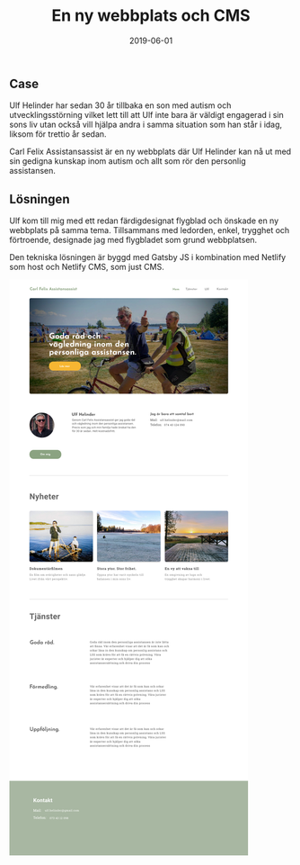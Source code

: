﻿---
title: 'En ny webbplats och CMS'
subtitle: ''
date: '2019-06-01'
image: 'cf_header.png'
case: 'Webbplats - Carl felix Assistansassist'
resultat: 'Design och CMS'
webbplatsen: 'Kommer snart'
---

<div class="label-container">
<h2 class="label-1">Case</h2>

Ulf Helinder har sedan 30 år tillbaka en son med autism och utvecklingsstörning vilket lett till att Ulf inte bara är väldigt engagerad i sin sons liv utan också vill hjälpa andra i samma situation som han står i idag, liksom för trettio år sedan.

Carl Felix Assistansassist är en ny webbplats där Ulf Helinder kan nå ut med sin gedigna kunskap inom autism och allt som rör den personlig assistansen.

</div>

<div class="label-container">
<h2 class="label-1">Lösningen</h2>

Ulf kom till mig med ett redan färdigdesignat flygblad och önskade en ny webbplats på samma tema. Tillsammans med ledorden, enkel, trygghet och förtroende, designade jag med flygbladet som grund webbplatsen.

Den tekniska lösningen är byggd med Gatsby JS i kombination med Netlify som host och Netlify CMS, som just CMS.

</div>

<img src="CarlFelixAssist.png" alt="Spot: en plats att träna på">
